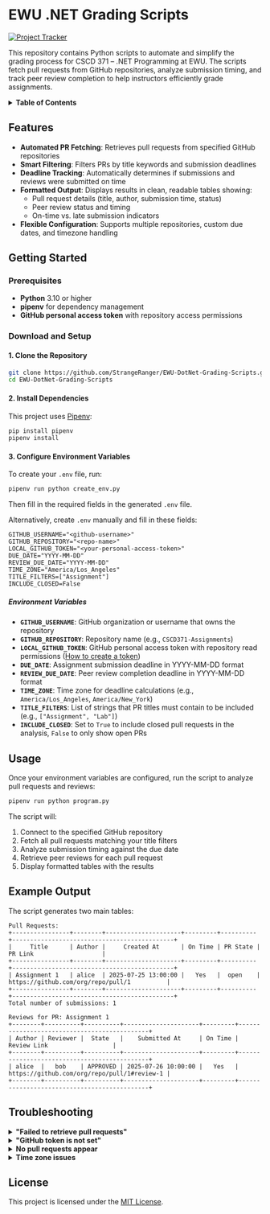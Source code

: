 # EWU .NET Grading Scripts

[![Project Tracker](https://img.shields.io/badge/repo%20status-Project%20Tracker-lightgrey)](https://hthompson.dev/project-tracker#project-761888899)

This repository contains Python scripts to automate and simplify the grading process for CSCD 371 – .NET Programming at EWU. The scripts fetch pull requests from GitHub repositories, analyze submission timing, and track peer review completion to help instructors efficiently grade assignments.

<details>
<summary><strong>Table of Contents</strong></summary>

- [EWU .NET Grading Scripts](#ewu-net-grading-scripts)
  - [Features](#features)
  - [Getting Started](#getting-started)
    - [Prerequisites](#prerequisites)
    - [Download and Setup](#download-and-setup)
      - [1. Clone the Repository](#1-clone-the-repository)
      - [2. Install Dependencies](#2-install-dependencies)
      - [3. Configure Environment Variables](#3-configure-environment-variables)
        - [Environment Variables](#environment-variables)
  - [Usage](#usage)
  - [Example Output](#example-output)
  - [Troubleshooting](#troubleshooting)
  - [License](#license)

</details>

## Features

- **Automated PR Fetching**: Retrieves pull requests from specified GitHub repositories
- **Smart Filtering**: Filters PRs by title keywords and submission deadlines
- **Deadline Tracking**: Automatically determines if submissions and reviews were submitted on time
- **Formatted Output**: Displays results in clean, readable tables showing:
  - Pull request details (title, author, submission time, status)
  - Peer review status and timing
  - On-time vs. late submission indicators
- **Flexible Configuration**: Supports multiple repositories, custom due dates, and timezone handling


## Getting Started

### Prerequisites

- **Python** 3.10 or higher
- **pipenv** for dependency management
- **GitHub personal access token** with repository access permissions

### Download and Setup

#### 1. Clone the Repository

```sh
git clone https://github.com/StrangeRanger/EWU-DotNet-Grading-Scripts.git
cd EWU-DotNet-Grading-Scripts
```

#### 2. Install Dependencies

This project uses [Pipenv](https://pipenv.pypa.io/en/latest/):

```sh
pip install pipenv
pipenv install
```

#### 3. Configure Environment Variables

To create your `.env` file, run:

```bash
pipenv run python create_env.py
```

Then fill in the required fields in the generated `.env` file.

Alternatively, create `.env` manually and fill in these fields:

```
GITHUB_USERNAME="<github-username>"
GITHUB_REPOSITORY="<repo-name>"
LOCAL_GITHUB_TOKEN="<your-personal-access-token>"
DUE_DATE="YYYY-MM-DD"
REVIEW_DUE_DATE="YYYY-MM-DD"
TIME_ZONE="America/Los_Angeles"
TITLE_FILTERS=["Assignment"]
INCLUDE_CLOSED=False
```

##### Environment Variables

- **`GITHUB_USERNAME`**: GitHub organization or username that owns the repository
- **`GITHUB_REPOSITORY`**: Repository name (e.g., `CSCD371-Assignments`)
- **`LOCAL_GITHUB_TOKEN`**: GitHub personal access token with repository read permissions ([How to create a token](https://docs.github.com/en/authentication/keeping-your-account-and-data-secure/creating-a-personal-access-token))
- **`DUE_DATE`**: Assignment submission deadline in YYYY-MM-DD format
- **`REVIEW_DUE_DATE`**: Peer review completion deadline in YYYY-MM-DD format
- **`TIME_ZONE`**: Time zone for deadline calculations (e.g., `America/Los_Angeles`, `America/New_York`)
- **`TITLE_FILTERS`**: List of strings that PR titles must contain to be included (e.g., `["Assignment", "Lab"]`)
- **`INCLUDE_CLOSED`**: Set to `True` to include closed pull requests in the analysis, `False` to only show open PRs

## Usage

Once your environment variables are configured, run the script to analyze pull requests and reviews:

```bash
pipenv run python program.py
```

The script will:
1. Connect to the specified GitHub repository
2. Fetch all pull requests matching your title filters
3. Analyze submission timing against the due date
4. Retrieve peer reviews for each pull request
5. Display formatted tables with the results

## Example Output

The script generates two main tables:

```
Pull Requests:
+----------------+--------+---------------------+---------+----------+---------------------------------------------+
|     Title      | Author |     Created At      | On Time | PR State |                   PR Link                   |
+----------------+--------+---------------------+---------+----------+---------------------------------------------+
| Assignment 1   | alice  | 2025-07-25 13:00:00 |   Yes   |  open    | https://github.com/org/repo/pull/1          |
+----------------+--------+---------------------+---------+----------+---------------------------------------------+
Total number of submissions: 1

Reviews for PR: Assignment 1
+--------+----------+----------+---------------------+---------+---------------------------------------------+
| Author | Reviewer |  State   |    Submitted At     | On Time |                Review Link                  |
+--------+----------+----------+---------------------+---------+---------------------------------------------+
| alice  |   bob    | APPROVED | 2025-07-26 10:00:00 |   Yes   | https://github.com/org/repo/pull/1#review-1 |
+--------+----------+----------+---------------------+---------+---------------------------------------------+
```

## Troubleshooting

<details>
<summary><strong>"Failed to retrieve pull requests"</strong></summary>

> - Verify your GitHub token has the correct permissions
> - Check that the repository name and username are correct
> - Ensure the repository exists and is accessible

</details>

<details>
<summary><strong>"GitHub token is not set"</strong></summary>

> - Make sure your `.env` file exists in the project root
> - Verify the `LOCAL_GITHUB_TOKEN` variable is properly set
> - Check that there are no extra spaces or quotes in the token

</details>

<details>
<summary><strong>No pull requests appear</strong></summary>

> - Verify your `TITLE_FILTERS` match the actual PR titles
> - Check if `INCLUDE_CLOSED` should be set to `True`
> - Ensure the due date format is correct (YYYY-MM-DD)

</details>

<details>
<summary><strong>Time zone issues</strong></summary>

> - Use standard timezone names (e.g., `America/Los_Angeles`, not `PST`)
> - Verify the timezone is correct for your institution's location

</details>

## License

This project is licensed under the [MIT License](LICENSE).
